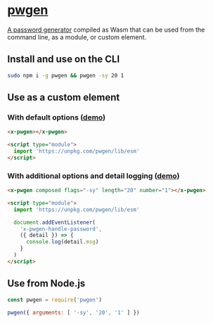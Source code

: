 <a href="https://kherrick.github.io/pwgen/">pwgen</a>
======

[A password generator](https://github.com/tytso/pwgen/tree/1459a31e07fa208cddb2c4f3f72071503c37b8bc) compiled as Wasm that can be used from the command line, as a module, or custom element.

## Install and use on the CLI

```bash
sudo npm i -g pwgen && pwgen -sy 20 1
```

## Use as a custom element

### With default options ([demo](https://jsbin.com/pohovevimu/1/edit?html,output))
```html
<x-pwgen></x-pwgen>

<script type="module">
  import 'https://unpkg.com/pwgen/lib/esm'
</script>
```

### With additional options and detail logging ([demo](https://jsbin.com/bevewocepe/1/edit?html,console,output))
```html
<x-pwgen composed flags="-sy" length="20" number="1"></x-pwgen>

<script type="module">
  import 'https://unpkg.com/pwgen/lib/esm'

  document.addEventListener(
    'x-pwgen-handle-password',
    ({ detail }) => {
      console.log(detail.msg)
    }
  )
</script>
```

## Use from Node.js

```js
const pwgen = require('pwgen')

pwgen({ arguments: [ '-sy', '20', '1' ] })
```
